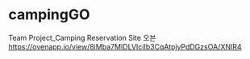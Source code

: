 # campingGO
Team Project_Camping Reservation Site
오븐
https://ovenapp.io/view/8iMba7MIDLVIciIb3CqAtpjyPdDGzsOA/XNIR4
